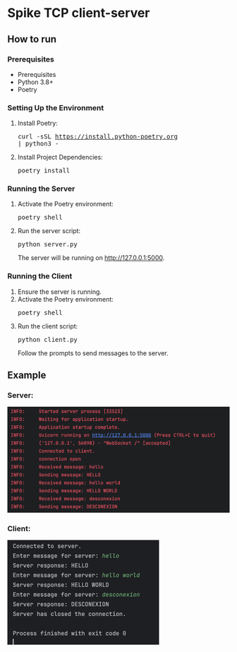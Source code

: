 # Spike TCP client-server

## How to run

### Prerequisites

- Prerequisites
- Python 3.8+
- Poetry

### Setting Up the Environment
1. Install Poetry:  <pre>curl -sSL https://install.python-poetry.org | python3 - </pre>
2. Install Project Dependencies:  <pre>poetry install </pre>

### Running the Server

1. Activate the Poetry environment:  <pre>poetry shell </pre>
2. Run the server script:  <pre>python server.py </pre> The server will be running on http://127.0.0.1:5000.

### Running the Client
1. Ensure the server is running.  
2. Activate the Poetry environment:  <pre>poetry shell </pre>
3. Run the client script:  <pre>python client.py </pre> Follow the prompts to send messages to the server.

## Example
### Server:
![img.png](images/server.png)
### Client:
![img.png](images/client.png)